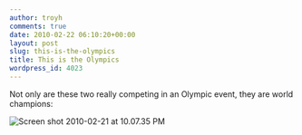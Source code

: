 ```yaml
---
author: troyh
comments: true
date: 2010-02-22 06:10:20+00:00
layout: post
slug: this-is-the-olympics
title: This is the Olympics
wordpress_id: 4023
---
```


Not only are these two really competing in an Olympic event, they are world champions:

![Screen shot 2010-02-21 at 10.07.35 PM](http://troyandgay.com/uploads//2010/02/Screen-shot-2010-02-21-at-10.07.35-PM-300x235.png)
